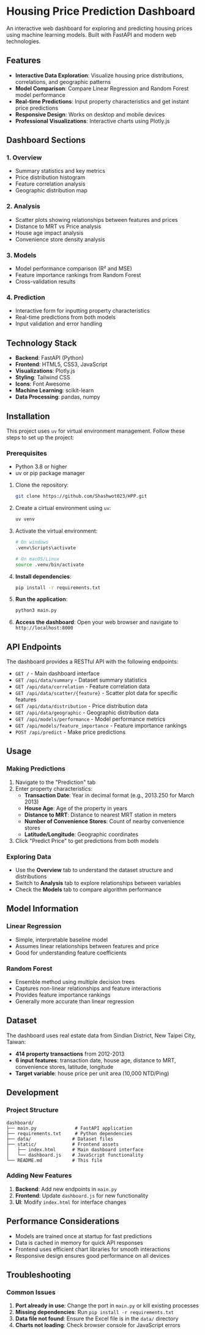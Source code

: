 # Housing Price Prediction Dashboard

An interactive web dashboard for exploring and predicting housing prices using machine learning models. Built with FastAPI and modern web technologies.

## Features

- **Interactive Data Exploration**: Visualize housing price distributions, correlations, and geographic patterns
- **Model Comparison**: Compare Linear Regression and Random Forest model performance
- **Real-time Predictions**: Input property characteristics and get instant price predictions
- **Responsive Design**: Works on desktop and mobile devices
- **Professional Visualizations**: Interactive charts using Plotly.js

## Dashboard Sections

### 1. Overview
- Summary statistics and key metrics
- Price distribution histogram
- Feature correlation analysis
- Geographic distribution map

### 2. Analysis
- Scatter plots showing relationships between features and prices
- Distance to MRT vs Price analysis
- House age impact analysis
- Convenience store density analysis

### 3. Models
- Model performance comparison (R² and MSE)
- Feature importance rankings from Random Forest
- Cross-validation results

### 4. Prediction
- Interactive form for inputting property characteristics
- Real-time predictions from both models
- Input validation and error handling

## Technology Stack

- **Backend**: FastAPI (Python)
- **Frontend**: HTML5, CSS3, JavaScript
- **Visualizations**: Plotly.js
- **Styling**: Tailwind CSS
- **Icons**: Font Awesome
- **Machine Learning**: scikit-learn
- **Data Processing**: pandas, numpy

## Installation
 This project uses `uv` for virtual environment management. Follow these steps to set up the project:

### Prerequisites
- Python 3.8 or higher
- uv or pip package manager

1. Clone the repository:
   ```bash
   git clone https://github.com/Shashwot023/HPP.git
   ```

2. Create a cirtual environment using `uv`:
   ```bash
   uv venv
   ```
3. Activate the virtual environment:
   ```bash
   # On windows
   .venv\Scripts\activate

   # On macOS/Linux
   source .venv/bin/activate
   ```
4. **Install dependencies**:
   ```bash
   pip install -r requirements.txt
   ```

5. **Run the application**:
   ```bash
   python3 main.py
   ```

6. **Access the dashboard**:
   Open your web browser and navigate to `http://localhost:8000`

## API Endpoints

The dashboard provides a RESTful API with the following endpoints:

- `GET /` - Main dashboard interface
- `GET /api/data/summary` - Dataset summary statistics
- `GET /api/data/correlation` - Feature correlation data
- `GET /api/data/scatter/{feature}` - Scatter plot data for specific features
- `GET /api/data/distribution` - Price distribution data
- `GET /api/data/geographic` - Geographic distribution data
- `GET /api/models/performance` - Model performance metrics
- `GET /api/models/feature_importance` - Feature importance rankings
- `POST /api/predict` - Make price predictions

## Usage

### Making Predictions

1. Navigate to the "Prediction" tab
2. Enter property characteristics:
   - **Transaction Date**: Year in decimal format (e.g., 2013.250 for March 2013)
   - **House Age**: Age of the property in years
   - **Distance to MRT**: Distance to nearest MRT station in meters
   - **Number of Convenience Stores**: Count of nearby convenience stores
   - **Latitude/Longitude**: Geographic coordinates
3. Click "Predict Price" to get predictions from both models

### Exploring Data

- Use the **Overview** tab to understand the dataset structure and distributions
- Switch to **Analysis** tab to explore relationships between variables
- Check the **Models** tab to compare algorithm performance

## Model Information

### Linear Regression
- Simple, interpretable baseline model
- Assumes linear relationships between features and price
- Good for understanding feature coefficients

### Random Forest
- Ensemble method using multiple decision trees
- Captures non-linear relationships and feature interactions
- Provides feature importance rankings
- Generally more accurate than linear regression

## Dataset

The dashboard uses real estate data from Sindian District, New Taipei City, Taiwan:
- **414 property transactions** from 2012-2013
- **6 input features**: transaction date, house age, distance to MRT, convenience stores, latitude, longitude
- **Target variable**: house price per unit area (10,000 NTD/Ping)

## Development

### Project Structure
```
dashboard/
├── main.py              # FastAPI application
├── requirements.txt     # Python dependencies
├── data/               # Dataset files
├── static/             # Frontend assets
│   ├── index.html      # Main dashboard interface
│   └── dashboard.js    # JavaScript functionality
└── README.md           # This file
```

### Adding New Features

1. **Backend**: Add new endpoints in `main.py`
2. **Frontend**: Update `dashboard.js` for new functionality
3. **UI**: Modify `index.html` for interface changes


## Performance Considerations

- Models are trained once at startup for fast predictions
- Data is cached in memory for quick API responses
- Frontend uses efficient chart libraries for smooth interactions
- Responsive design ensures good performance on all devices

## Troubleshooting

### Common Issues

1. **Port already in use**: Change the port in `main.py` or kill existing processes
2. **Missing dependencies**: Run `pip install -r requirements.txt`
3. **Data file not found**: Ensure the Excel file is in the `data/` directory
4. **Charts not loading**: Check browser console for JavaScript errors


